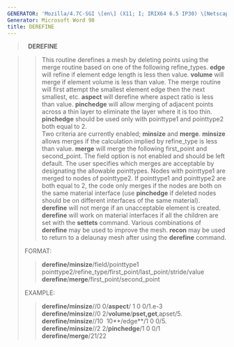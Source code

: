 ```yaml
---
GENERATOR: 'Mozilla/4.7C-SGI \[en\] (X11; I; IRIX64 6.5 IP30) \[Netscape\]'
Generator: Microsoft Word 98
title: DEREFINE
---
```


>  
> **DEREFINE**

> > This routine derefines a mesh by deleting points using the merge
> > routine based on one of the following refine\_types. **edge** will
> > refine if element edge length is less then value. **volume** will
> > merge if element volume is less than value. The merge routine will
> > first attempt the smallest element edge then the next smallest, etc.
> > **aspect** will derefine where aspect ratio is less than value.
> > **pinchedge** will allow merging of adjacent points across a thin
> > layer to eliminate the layer where it is too thin. **pinchedge**
> > should be used only with pointtype1 and pointtype2 both equal to 2.\
> > Two criteria are currently enabled; **minsize** and **merge**.
> > **minsize** allows merges if the calculation implied by refine\_type
> > is less than value. **merge** will merge the following first\_point
> > and second\_point. The field option is not enabled and should be
> > left default. The user specifies which merges are acceptable by
> > designating the allowable pointtypes. Nodes with pointtype1 are
> > merged to nodes of pointtype2. If pointtype1 and pointtype2 are both
> > equal to 2, the code only merges if the nodes are both on the same
> > material interface (use **pinchedge** if deleted nodes should be on
> > different interfaces of the same material). **derefine** will not
> > merge if an unacceptable element is created. **derefine** will work
> > on material interfaces if all the children are set with the
> > **settets** command. Various combinations of **derefine** may be
> > used to improve the mesh. **recon** may be used to return to a
> > delaunay mesh after using the **derefine** command.
>
> FORMAT:
>
> > **derefine/minsize**/field/pointtype1
> > pointtype2/refine\_type/first\_point/last\_point/stride/value\
> > **derefine**/**merge**/first\_point/second\_point
>
> EXAMPLE:
>
> > **derefine/minsize**//0 0/**aspect**/ 1 0 0/1.e-3\
> > **derefine/minsize**//0 2/**volume**/**pset,get**,apset/5.\
> > **derefine/minsize**//10  10**/edge**/1 0 0/5.\
> > **derefine/minsize**//2 2/**pinchedge**/1 0 0/1\
> > **derefine/merge**/21/22

